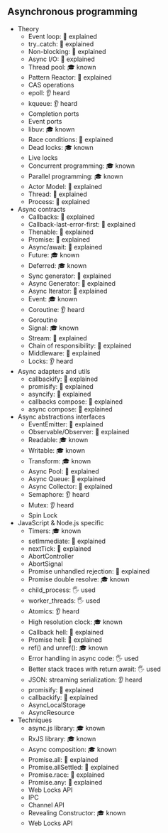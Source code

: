 ## Asynchronous programming

- Theory
  - Event loop: 🙋 explained
  - try..catch: 🙋 explained
  - Non-blocking: 🙋 explained
  - Async I/O: 🙋 explained
  - Thread pool: 🎓 known
  - Pattern Reactor: 🙋 explained
  - CAS operations
  - epoll: 👂 heard
  - kqueue: 👂 heard
  - Completion ports
  - Event ports
  - libuv: 🎓 known
  - Race conditions: 🙋 explained
  - Dead locks: 🎓 known
  - Live locks
  - Concurrent programming: 🎓 known
  - Parallel programming: 🎓 known
  - Actor Model: 🙋 explained
  - Thread: 🙋 explained
  - Process: 🙋 explained
- Async contracts
  - Callbacks: 🙋 explained
  - Callback-last-error-first: 🙋 explained
  - Thenable: 🙋 explained
  - Promise: 🙋 explained
  - Async/await: 🙋 explained
  - Future: 🎓 known
  - Deferred: 🎓 known
  - Sync generator: 🙋 explained
  - Async Generator: 🙋 explained
  - Async Iterator: 🙋 explained
  - Event: 🎓 known
  - Coroutine: 👂 heard
  - Goroutine
  - Signal: 🎓 known
  - Stream: 🙋 explained
  - Chain of responsibility: 🙋 explained
  - Middleware: 🙋 explained
  - Locks: 👂 heard
- Async adapters and utils
  - callbackify: 🙋 explained
  - promisify: 🙋 explained
  - asyncify: 🙋 explained
  - callbacks compose: 🙋 explained
  - async compose: 🙋 explained
- Async abstractions interfaces
  - EventEmitter: 🙋 explained
  - Observable/Observer: 🙋 explained
  - Readable: 🎓 known
  - Writable: 🎓 known
  - Transform: 🎓 known
  - Async Pool: 🙋 explained
  - Async Queue: 🙋 explained
  - Async Collector: 🙋 explained
  - Semaphore: 👂 heard
  - Mutex: 👂 heard
  - Spin Lock
- JavaScript & Node.js specific
  - Timers: 🎓 known
  - setImmediate: 🙋 explained
  - nextTick: 🙋 explained
  - AbortController
  - AbortSignal
  - Promise unhandled rejection: 🙋 explained
  - Promise double resolve: 🎓 known
  - child_process: 🖐️ used
  - worker_threads: 🖐️ used
  - Atomics: 👂 heard
  - High resolution clock: 🎓 known
  - Callback hell: 🙋 explained
  - Promise hell: 🙋 explained
  - ref() and unref(): 🎓 known
  - Error handling in async code: 🖐️ used
  - Better stack traces with return await: 🖐️ used
  - JSON: streaming serialization: 👂 heard
  - promisify: 🙋 explained
  - callbackify: 🙋 explained
  - AsyncLocalStorage
  - AsyncResource
- Techniques
  - async.js library: 🎓 known
  - RxJS library: 🎓 known
  - Async composition: 🎓 known
  - Promise.all: 🙋 explained
  - Promise.allSettled: 🙋 explained
  - Promise.race: 🙋 explained
  - Promise.any: 🙋 explained
  - Web Locks API
  - IPC
  - Channel API
  - Revealing Constructor: 🎓 known
  - Web Locks API
